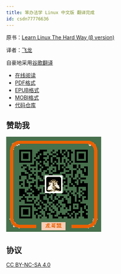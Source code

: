 ```yaml
---
title: 笨办法学 Linux 中文版 翻译完成
id: csdn77776636
---
```


原书：[Learn Linux The Hard Way (β version)](https://archive.fo/xDb8o)

译者：[飞龙](https://github.com/wizardforcel)

自豪地采用[谷歌翻译](https://translate.google.cn/)

*   [在线阅读](https://www.gitbook.com/book/wizardforcel/llthw/details)
*   [PDF格式](https://www.gitbook.com/download/pdf/book/wizardforcel/llthw)
*   [EPUB格式](https://www.gitbook.com/download/epub/book/wizardforcel/llthw)
*   [MOBI格式](https://www.gitbook.com/download/mobi/book/wizardforcel/llthw)
*   [代码仓库](http://github.com/wizardforcel/llthw-zh)

## 赞助我

![](../img/4f12dca13ebfc4cec2498631787c9dce.png)

## 协议

[CC BY-NC-SA 4.0](http://creativecommons.org/licenses/by-nc-sa/4.0/)